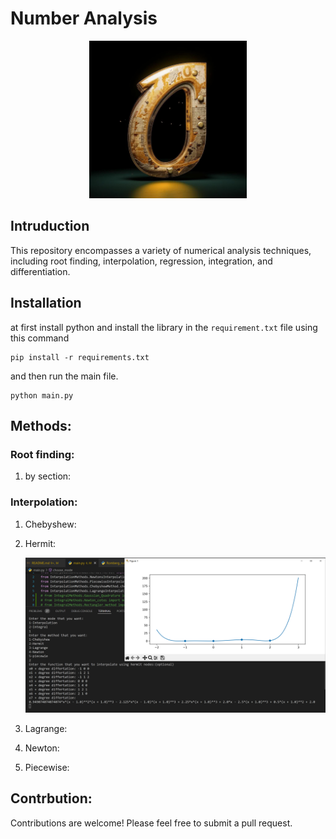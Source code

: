 # Number Analysis
<div align="center">
<img src="shots/photo12281497396.jpg" width="50%">
</div>

## Intruduction
This repository encompasses a variety of numerical analysis techniques, including root finding, interpolation, regression, integration, and differentiation.

## Installation
at first install python and install the library in the `requirement.txt` file using this command
```
pip install -r requirements.txt
```
and then run the main file.
```
python main.py
```

## Methods:
### Root finding:
1. by section:
### Interpolation:
1. Chebyshew:
    
2. Hermit:

    ![](shots/hermit.png)

3. Lagrange:

4. Newton:

5. Piecewise:

## Contrbution:
Contributions are welcome! Please feel free to submit a pull request.